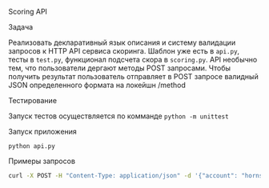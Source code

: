 Scoring API


Задача

Реализовать декларативный язык описания и систему валидации запросов к HTTP API сервиса скоринга. Шаблон уже есть в `api.py`, тесты в `test.py`, функционал подсчета скора в `scoring.py`. API необычно тем, что пользователи дергают методы POST запросами. Чтобы получить результат пользователь отправляет в POST запросе валидный JSON определенного формата на локейшн /method

Тестирование

Запуск тестов осуществляется по комманде `python -m unittest`

Запуск приложения

`python api.py`

Примеры запросов

```sh
curl -X POST -H "Content-Type: application/json" -d '{"account": "horns&hoofs", "login": "h&f", "method": "online_score", "token": "55cc9ce545bcd144300fe9efc28e65d415b923ebb6be1e19d2750a2c03e80dd209a27954dca045e5bb12418e7d89b6d718a9e35af34e14e1d5bcd", "arguments": {"phone": "79037006050", "email": "test4git@gmail.ru", "first_name": "Стансилав", "last_name": "Fantom", "birthday": "31.12.1970", "gender": 1}}' http://127.0.0.1:8080/method/
```
